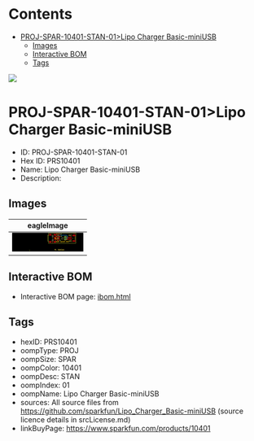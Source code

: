 



Contents
========

* [PROJ-SPAR-10401-STAN-01>Lipo Charger Basic-miniUSB](#proj-spar-10401-stan-01lipo-charger-basic-miniusb)
	* [Images](#images)
	* [Interactive BOM](#interactive-bom)
	* [Tags](#tags)
  
![][im]
# PROJ-SPAR-10401-STAN-01>Lipo Charger Basic-miniUSB

- ID: PROJ-SPAR-10401-STAN-01
- Hex ID: PRS10401
- Name: Lipo Charger Basic-miniUSB
- Description: 

## Images
  
  

|eagleImage|
| :---: |
|[![eagleImage](eagleImage_140.png)](eagleImage_600.png)|

## Interactive BOM

- Interactive BOM page: [ibom.html](kicad/bom/ibom.html)

## Tags

- hexID: PRS10401
- oompType: PROJ
- oompSize: SPAR
- oompColor: 10401
- oompDesc: STAN
- oompIndex: 01
- oompName: Lipo Charger Basic-miniUSB
- sources: All source files from https://github.com/sparkfun/Lipo_Charger_Basic-miniUSB (source licence details in srcLicense.md)
- linkBuyPage: https://www.sparkfun.com/products/10401



[im]: eagleImage_450.png
